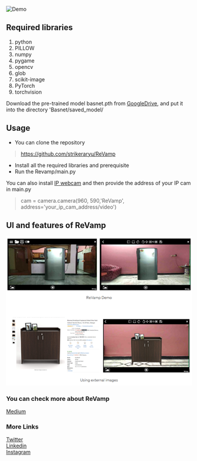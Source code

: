 ![Demo](https://github.com/strikeraryu/ReVamp/blob/master/Temp/ReVamp_demo.gif)

## Required libraries
1. python
1. PILLOW
1. numpy
1. pygame
1. opencv
1. glob
1. scikit-image
1. PyTorch
1. torchvision

Download the pre-trained model basnet.pth from [GoogleDrive](https://drive.google.com/file/d/1s52ek_4YTDRt_EOkx1FS53u-vJa0c4nu/view), and put it into the directory 'Basnet/saved_model/


## Usage
* You can clone the repository 
> https://github.com/strikeraryu/ReVamp
* Install all the required libraries and prerequisite 
* Run the Revamp/main.py 

You can also install [IP webcam](https://play.google.com/store/apps/details?id=com.pas.webcam&hl=en_IN&gl=US) and then provide the address of your IP cam in main.py
> cam = camera.camera(960, 590,'ReVamp', address='your_ip_cam_address/video')

## UI and features of ReVamp
![Demo](https://github.com/strikeraryu/ReVamp/blob/master/Temp/demo.png)


### You can check more about ReVamp
[Medium](https://medium.com/@striker.aryu56/revamp-virtual-renovation-64bfd0f924d7)


### More Links
[Twitter](https://twitter.com/striker_aryu) </br>
[Linkedin](https://www.linkedin.com/in/aryamaan-jain-9330a8190/) </br>
[Instagram](https://www.instagram.com/striker_aryu/?hl=en) </br>
